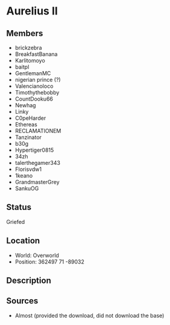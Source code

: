 # Aurelius II

## Members
- brickzebra
- BreakfastBanana
- Karlitomoyo
- baitpl
- GentlemanMC
- nigerian prince (?)
- Valencianoloco
- Timothythebobby
- CountDooku66
- Newhag
- Linky
- C0peHarder
- Ethereas
- RECLAMATIONEM
- Tanzinator
- b30g
- Hypertiger0815
- 34zh
- talerthegamer343
- Florisvdw1
- 1keano
- GrandmasterGrey
- SankuOG

## Status
Griefed

## Location
- World: Overworld
- Position: 362497 71 -89032

## Description

## Sources
- Almost (provided the download, did not download the base)
